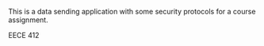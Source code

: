 This is a data sending application with some security protocols for a course assignment.

EECE 412 
